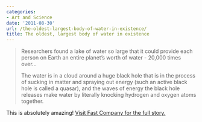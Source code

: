 ```yaml
---
categories:
- Art and Science
date: '2011-08-30'
url: /the-oldest-largest-body-of-water-in-existence/
title: The oldest, largest body of water in existence
---
```


<blockquote>Researchers found a lake of water so large that it could provide each person on Earth an entire planet’s worth of water - 20,000 times over...

The water is in a cloud around a huge black hole that is in the process of sucking in matter and spraying out energy (such an active black hole is called a quasar), and the waves of energy the black hole releases make water by literally knocking hydrogen and oxygen atoms together.</blockquote>

This is absolutely amazing! <a href="http://www.fastcompany.com/1769468/scientist-discover-the-oldest-largest-body-of-water-in-existence-in-space">Visit Fast Company for the full story.</a>